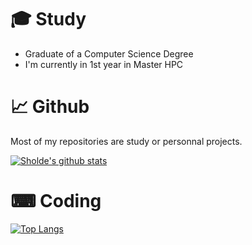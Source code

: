  # 🎓 Study
 
 - Graduate of a Computer Science Degree
 - I'm currently in 1st year in Master HPC
 
 # 📈 Github

Most of my repositories are study or personnal projects.

[![Sholde's github stats](https://github-readme-stats.vercel.app/api?username=Sholde&show_icons=true)](https://github.com/Sholde)
 
 # ⌨ Coding

[![Top Langs](https://github-readme-stats.vercel.app/api/top-langs/?username=Sholde)](https://github.com/anuraghazra/github-readme-stats)
